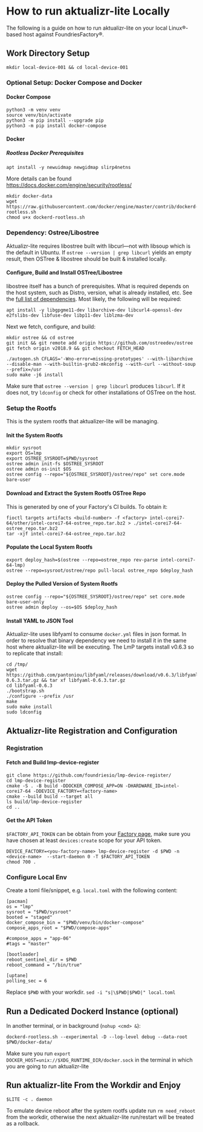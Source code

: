 
# How to run aktualizr-lite Locally

The following is a guide on how to run aktualizr-lite on your local Linux®-based host against FoundriesFactory®.

## Work Directory Setup

`mkdir local-device-001 && cd local-device-001`

### Optional Setup: Docker Compose and Docker

#### Docker Compose

```
python3 -m venv venv
source venv/bin/activate
python3 -m pip install --upgrade pip
python3 -m pip install docker-compose
```

#### Docker

##### Rootless Docker Prerequisites

```
apt install -y newuidmap newgidmap slirp4netns
```

More details can be found https://docs.docker.com/engine/security/rootless/

```
mkdir docker-data
wget https://raw.githubusercontent.com/docker/engine/master/contrib/dockerd-rootless.sh
chmod u+x dockerd-rootless.sh
```

### Dependency: Ostree/Libostree

Aktualizr-lite requires libostree built with libcurl—not with libsoup which is the default in Ubuntu.
If `ostree --version | grep libcurl` yields an empty result, then OSTree & libostree should be built & installed locally.

#### Configure, Build and Install OSTree/Libostree

libostree itself has a bunch of prerequisites. What is required depends on the host system, such as
Distro, version, what is already installed, etc.
See the [full list of dependencies](https://github.com/foundriesio/aktualizr/blob/2020.9%2Bfio/docker/Dockerfile.ubuntu.bionic).
Most likely, the following will be required:

```
apt install -y libgpgme11-dev libarchive-dev libcurl4-openssl-dev e2fslibs-dev libfuse-dev libp11-dev liblzma-dev
```

Next we fetch, configure, and build:

```
mkdir ostree && cd ostree
git init && git remote add origin https://github.com/ostreedev/ostree
git fetch origin v2018.9 && git checkout FETCH_HEAD

./autogen.sh CFLAGS='-Wno-error=missing-prototypes' --with-libarchive --disable-man --with-builtin-grub2-mkconfig --with-curl --without-soup --prefix=/usr
sudo make -j6 install
```

Make sure that `ostree --version | grep libcurl` produces `libcurl`.
If it does not, try `ldconfig` or check for other installations of OSTree on the host.

### Setup the Rootfs

This is the system rootfs that aktualizer-lite will be managing.

#### Init the System Rootfs

```
mkdir sysroot
export OS=lmp
export OSTREE_SYSROOT=$PWD/sysroot
ostree admin init-fs $OSTREE_SYSROOT
ostree admin os-init $OS
ostree config --repo="${OSTREE_SYSROOT}/ostree/repo" set core.mode bare-user
```

#### Download and Extract the System Rootfs OSTree Repo

This is generated by one of your Factory's CI builds. To obtain it:

```
fioctl targets artifacts <build-number> -f <factory> intel-corei7-64/other/intel-corei7-64-ostree_repo.tar.bz2 > ./intel-corei7-64-ostree_repo.tar.bz2
tar -xjf intel-corei7-64-ostree_repo.tar.bz2
```

#### Populate the Local System Rootfs

```
export deploy_hash=$(ostree --repo=ostree_repo rev-parse intel-corei7-64-lmp)
ostree --repo=sysroot/ostree/repo pull-local ostree_repo $deploy_hash
```

#### Deploy the Pulled Version of System Rootfs

```
ostree config --repo="${OSTREE_SYSROOT}/ostree/repo" set core.mode bare-user-only
ostree admin deploy --os=$OS $deploy_hash
```

#### Install YAML to JSON Tool

Aktualizr-lite uses libfyaml to consume `docker.yml` files in json format.
In order to resolve that binary dependency we need to install it in the same host where aktualizr-lite will be executing.
The LmP targets install v0.6.3 so to replicate that install:

```
cd /tmp/
wget https://github.com/pantoniou/libfyaml/releases/download/v0.6.3/libfyaml-0.6.3.tar.gz && tar xf libfyaml-0.6.3.tar.gz
cd libfyaml-0.6.3
./bootstrap.sh
./configure --prefix /usr
make
sudo make install
sudo ldconfig
```

## Aktualizr-lite Registration and Configuration

### Registration

#### Fetch and Build lmp-device-register

```
git clone https://github.com/foundriesio/lmp-device-register/
cd lmp-device-register
cmake -S . -B build -DDOCKER_COMPOSE_APP=ON -DHARDWARE_ID=intel-corei7-64 -DDEVICE_FACTORY=<factory-name>
cmake --build build --target all
ls build/lmp-device-register
cd ..
```

#### Get the API Token

`$FACTORY_API_TOKEN` can be obtain from your [Factory page](https://app.foundries.io/settings/tokens/),
make sure you have chosen at least `devices:create` scope for your API token.

```
DEVICE_FACTORY=<you-factory-name> lmp-device-register -d $PWD -n <device-name>  --start-daemon 0 -T $FACTORY_API_TOKEN
chmod 700 .
```

### Configure Local Env

Create a toml file/snippet, e.g. `local.toml` with the following content:

```
[pacman]
os = "lmp"
sysroot = "$PWD/sysroot"
booted = "staged"
docker_compose_bin = "$PWD/venv/bin/docker-compose"
compose_apps_root = "$PWD/compose-apps"

#compose_apps = "app-06"
#tags = "master"

[bootloader]
reboot_sentinel_dir = $PWD
reboot_command = "/bin/true"

[uptane]
polling_sec = 6
```

Replace `$PWD` with your workdir. `sed -i "s|\$PWD|$PWD|" local.toml`

## Run a Dedicated Dockerd Instance (optional)

In another terminal, or in background (`nohup <cmd> &`):

```
dockerd-rootless.sh --experimental -D --log-level debug --data-root $PWD/docker-data/
```

Make sure you run `export DOCKER_HOST=unix://$XDG_RUNTIME_DIR/docker.sock` in the terminal in which you are going to run aktualizr-lite

## Run aktualizr-lite From the Workdir and Enjoy

```
$LITE -c . daemon
```

To emulate device reboot after the system rootfs update run `rm need_reboot` from the workdir,
otherwise the next aktualizr-lite run/restart will be treated as a rollback.
